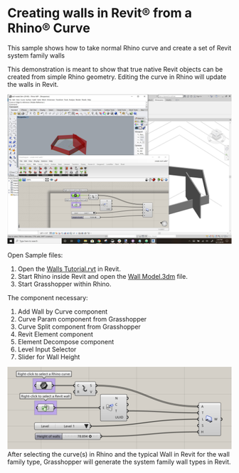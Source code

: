 # Creating walls in Revit&reg; from a Rhino&reg; Curve
This sample shows how to take normal Rhino curve and create a set of Revit system family walls

This demonstration is meant to show that true native Revit objects can be created from simple Rhino geometry.  Editing the curve in Rhino will update the walls in Revit.

![Creating system family walls in Revit](create-walls-in-revit.jpg)


Open Sample files:
1. Open the [Walls Tutorial.rvt](/walls_tutorial.rvt) in Revit.
1. Start Rhino inside Revit and open the [Wall Model.3dm](/wall_model.3dm) file.
1. Start Grasshopper within Rhino.

The component necessary:
1. Add Wall by Curve component
1. Curve Param component from Grasshopper
1. Curve Split component from Grasshopper
1. Revit Element component
1. Element Decompose component
1. Level Input Selector
1. Slider for Wall Height

![Create Revit walls as system Families](create-walls-grasshopper-canvas.png)
After selecting the curve(s) in Rhino and the typical Wall in Revit for the wall family type, Grasshopper will generate the system family wall types  in Revit.
